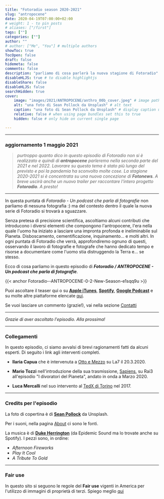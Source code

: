 ```yaml
---
title: "Fotoradio season 2020-2021"
slug: "antropocene"
date: 2020-04-19T07:00:00+02:00
# weight: 1 - to pin posts
# aliases: ["/first"]
tags: [""]
categories: [""]
author: ""
# author: ["Me", "You"] # multiple authors
showToc: true
TocOpen: false
draft: false
hidemeta: false
comments: false
description: "parliamo di cosa parlerà la nuova stagione di Fotoradio"
disableHLJS: true # to disable highlightjs
disableShare: false
disableHLJS: false
searchHidden: true
cover:
    image: "images/2021/ANTROPOCENE/anthro_00b_cover.jpeg" # image path/url
    alt: "una foto di Sean Pollock da Unsplash" # alt text
    caption: "una foto di Sean Pollock da Unsplash" # display caption under cover
    relative: false # when using page bundles set this to true
    hidden: false # only hide on current single page

---
```


<!--more-->

---

### aggiornamento 1 maggio 2021

> _purtroppo quanto dico in questo episodio di Fotoradio non si è realizzato e quindi di **antropocene** parleremo nella seconda parte del 2021 e nel 2022. Lavorare su questo tema è stato più lungo del previsto e poi la pandemia ha sconvolto molte cose.
La stagione 2020-2021 si è concentrata su una nuova concezione di **Fotonews**. A breve uscirà anche un nuovo trailer per raccontare l'intero progetto **Fotoradio**.
A presto!_

---

In questa puntata di _Fotoradio - Un podcast che parla di fotografie_ non parliamo di nessuna fotografia :) ma del contesto dentro il quale la nuova serie di Fotoradio si trovarà a sguazzare.

Senza pretesa di precisione scientifica, ascoltiamo alcuni contributi che introducono i diversi elementi che compongono l'antropocene, l'era nella quale l'uomo ha iniziato a lasciare una impronta profonda e ineliminabile sul Pianeta.
Disboscamento, cementificazione, inquinamento... e molti altri.
In ogni puntata di Fotoradio che verrà, approfondiremo ognuno di questi, osservando il lavoro di fotografie e fotografe che hanno dedicato tempo e risorse a documentare come l'uomo stia distruggendo la Terra e... se stesso.

Ecco di cosa parliamo in questo episodio di **_Fotoradio / ANTROPOCENE - Un podcast che parla di fotografie_**.

{{< anchor Fotoradio--ANTROPOCENE-0-2-New-Season-e1sqq9u >}}

Puoi ascoltare il teaser qui o su [**Apple iTunes**](https://links.fotoradio.info/apple), [**Spotify**](https://links.fotoradio.info/spotify), [**Google Podcast**](https://links.fotoradio.info/google) e su molte altre piattaforme elencate [qui](/static_page/listen/).

Se vuoi lasciare un commento (grazie!), vai nella sezione [Contatti](/contact/)
</br>
- - -

_Grazie di aver ascoltato l'episodio. Alla prossima!_

- - -

### Collegamenti

In questo episodio, ci siamo avvalsi di brevi ragionamenti fatti da alcuni esperti. Di seguito i link agli interventi completi.

- **Ilaria Capua** che è intervenuta a [Otto e Mezzo](https://www.youtube.com/watch?v=GPTpVzkt5oc) su La7 il 20.3.2020.

- **Mario Tozzi** nell'introduzione della sua trasmissione, [Sapiens](https://www.raiplay.it/video/2020/03/Sapiens-un-solo-pianeta---I-divoratori-del-pianeta-19221793-19e6-4f05-8e0a-e8731cb3929a.html), su Rai3 all'episodio "I divoratori del Pianeta", andato in onda a Marzo 2020.

- **Luca Mercalli** nel suo intervento al [TedX di Torino](https://www.youtube.com/watch?v=ticZvY_AdE8&list=PLzUm-vGsY5UEO97Im87N6Tvd-Kmgn5lg2&index=58&t=338s) nel 2017.

- - -

### Credits per l'episodio

La foto di copertina è di [**Sean Pollock**](https://unsplash.com/@seanpollock) da Unsplash.

Per i suoni, nella pagina [About](/about/) ci sono le fonti.

La musica è di [**Duke Herrington**](https://www.epidemicsound.com/artists/duke-herrington) (da Epidemic Sound ma lo trovate anche su Spotify).
I pezzi sono, in ordine:

- _Afternoon Fireworks_
- _Play It Cool_
- _A Tribute To Gold_

- - -

### Fair use

In questo sito si seguono le regole del **Fair use** vigenti in America per l'utilizzo di immagini di proprietà di terzi. Spiego meglio [qui](/static_page/fair_use/)
